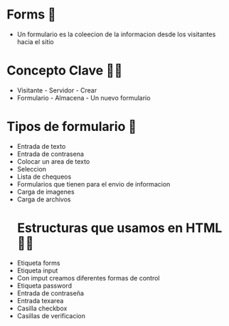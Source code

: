 # Forms 📝
* Un formulario es la coleecion de la informacion desde los visitantes hacia el sitio

# Concepto Clave 👩‍💻
* Visitante - Servidor - Crear
* Formulario - Almacena - Un nuevo formulario
# Tipos de formulario 📝
* Entrada de texto
* Entrada de contrasena
* Colocar un area de texto
* Seleccion
* Lista de chequeos
* Formularios que tienen para el envio de informacion
* Carga de imagenes
* Carga de archivos
  # Estructuras que usamos en HTML 👩‍💻
* Etiqueta forms 
* Etiqueta input 
* Con imput creamos diferentes formas de control
* Etiqueta password 
* Entrada de contraseña
* Entrada texarea
* Casilla checkbox
* Casillas de verificacion